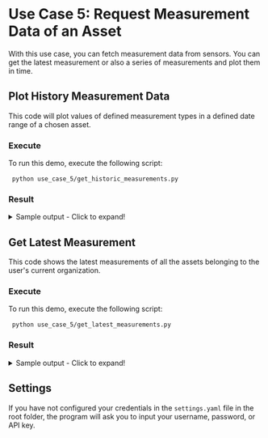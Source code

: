 # Use Case 5: Request Measurement Data of an Asset	

With this use case, you can fetch measurement data from sensors. You can get the latest measurement or also a series of measurements and plot them in time.


## Plot History Measurement Data 
This code will plot values of defined measurement types in a defined date range of a chosen asset.

### Execute
To run this demo, execute the following script:

     python use_case_5/get_historic_measurements.py

### Result
<details>
<summary>Sample output - Click to expand!</summary>
<p>

    Organization 1234, Tasty Manufacturing

    Please enter your query parameters:
    Asset ID: 2000
    Speed -> 2
    Slip -> 3
    Skin Temperature -> 4
    Operating Power -> 6
    Measurement type (find possible IDs in list above, separated by commas): 2
    Start date (YYYY-MM-DD): 2019-02-15
    End date (YYYY-MM-DD): 2019-06-15
    Task SUCCESS
  
![Example Measurement Plot](example_measurement_plot.png "Example Measurement Plot")

</p>
</details>


## Get Latest Measurement
This code shows the latest measurements of all the assets belonging to the user's current organization.

### Execute
To run this demo, execute the following script:

     python use_case_5/get_latest_measurements.py
    
### Result

<details>
<summary>Sample output - Click to expand!</summary>
<p>
    
    Organization 1234, Tasty Manufacturing
    
    Plant 5678, Food Factory:
    Assets:
    Latest measurements of Asset 2000, Motor 1:
          Speed                                : 0.0000 (2018-01-13T16:23:45)
          Skin Temperature                     : 30.1234 (2018-01-13T16:23:45)
          Overall Vibration                    : 0.0123 (2018-01-13T16:23:45)
          Operating Time                       : 320.0000 (2018-01-13T16:23:45)
          Number of Starts                     : 3.0000 (2018-01-13T16:23:45)
          Motor Supply Frequency               : 50.0000 (2018-01-13T16:23:45)
          Bearing Condition                    : 0.0000 (2018-01-13T16:23:45)
          Vibration (Radial)                   : 0.0123 (2018-01-13T16:23:45)
          Vibration (Tangential)               : 0.0456 (2018-01-13T16:23:45)
          Vibration (Axial)                    : 0.0789 (2018-01-13T16:23:45)
          Output Power                         : 0.0000 (2018-01-13T16:23:45)

</p>
</details>

## Settings
If you have not configured your credentials in the `settings.yaml` file in the root folder,
the program will ask you to input your username, password, or API key.
